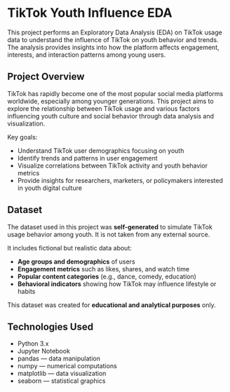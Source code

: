 # TikTok Youth Influence EDA

This project performs an Exploratory Data Analysis (EDA) on TikTok usage data to understand the influence of TikTok on youth behavior and trends. The analysis provides insights into how the platform affects engagement, interests, and interaction patterns among young users.


## Project Overview

TikTok has rapidly become one of the most popular social media platforms worldwide, especially among younger generations. This project aims to explore the relationship between TikTok usage and various factors influencing youth culture and social behavior through data analysis and visualization.

Key goals:
- Understand TikTok user demographics focusing on youth
- Identify trends and patterns in user engagement
- Visualize correlations between TikTok activity and youth behavior metrics
- Provide insights for researchers, marketers, or policymakers interested in youth digital culture


## Dataset
The dataset used in this project was **self-generated** to simulate TikTok usage behavior among youth. It is not taken from any external source.

It includes fictional but realistic data about:
- **Age groups and demographics** of users  
- **Engagement metrics** such as likes, shares, and watch time  
- **Popular content categories** (e.g., dance, comedy, education)  
- **Behavioral indicators** showing how TikTok may influence lifestyle or habits  

This dataset was created for **educational and analytical purposes** only.

## Technologies Used

- Python 3.x  
- Jupyter Notebook  
- pandas — data manipulation  
- numpy — numerical computations  
- matplotlib — data visualization  
- seaborn — statistical graphics
